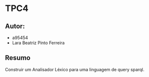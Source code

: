 # TPC4
## Autor:
- a95454
- Lara Beatriz Pinto Ferreira

## Resumo
Construir um Analisador Léxico para uma linguagem de query sparql.